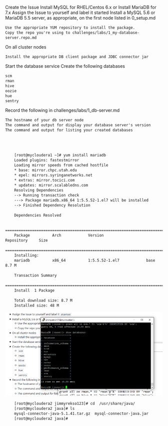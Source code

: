 Create the Issue Install MySQL for RHEL/Centos 6.x or Install MariaDB for 7.x
Assign the Issue to yourself and label it started
Install a MySQL 5.6 or MariaDB 5.5 server, as appropriate, on the first node listed in 0_setup.md

    Use the appropriate YUM repository to install the package.
    Copy the repo you're using to challenges/labs/1_my-database-server.repo.md

On all cluster nodes

    Install the appropriate DB client package and JDBC connector jar

Start the database service
Create the following databases

    scm
    rman
    hive
    oozie
    hue
    sentry

Record the following in challenges/labs/1_db-server.md

    The hostname of your db server node
    The command and output for display your database server's version
    The command and output for listing your created databases


	
	
		[root@mycloudera1 ~]# yum install mariadb
		Loaded plugins: fastestmirror
		Loading mirror speeds from cached hostfile
		* base: mirror.chpc.utah.edu
		* epel: mirrors.syringanetworks.net
		* extras: mirror.tocici.com
		* updates: mirror.scalabledns.com
		Resolving Dependencies
		--> Running transaction check
		---> Package mariadb.x86_64 1:5.5.52-1.el7 will be installed
		--> Finished Dependency Resolution
		
		Dependencies Resolved
		
		================================================================================
		Package          Arch            Version                   Repository     Size
		================================================================================
		Installing:
		mariadb          x86_64          1:5.5.52-1.el7            base          8.7 M
		
		Transaction Summary
		================================================================================
		Install  1 Package
		
		Total download size: 8.7 M
		Installed size: 48 M

<center> <img src="https://github.com/jimmyrekso/SEBC/blob/master/challenges/labs/images/show_db.png"/> </center>


		[root@mycloudera2 jimmyrekso123]# cd  /usr/share/java/
		[root@mycloudera2 java]# ls
		mysql-connector-java-5.1.41.tar.gz  mysql-connector-java.jar
		[root@mycloudera2 java]#



	
